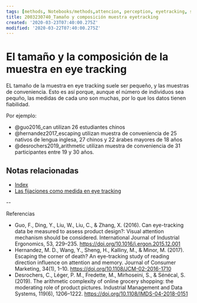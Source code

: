 ```yaml
---
tags: [methods, Notebooks/methods,attencion, perception, eyetracking, sample, samplesize, Notebooks/attention, Notebooks/perception]
title: 2003230740_Tamaño y composición muestra eyetracking
created: '2020-03-23T07:40:00.275Z'
modified: '2020-03-22T07:40:00.275Z'
---
```


# El tamaño y la composición de la muestra en eye tracking

EL tamaño de la muestra en eye tracking suele ser pequeño, y las muestras de conveniencia. Esto es así porque, aunque el número de individuos sea pequño, las medidas de cada uno son muchas, por lo que los datos tienen fiabilidad.

Por ejemplo:
- @guo2016_can utilizan 26 estudiantes chinos
- @hernandez2017_escaping utilizan muestra de conveniencia de 25 nativos de lengua inglesa, 27 chinos y 22 árabes mayores de 18 años
- @desrochers2019_arithmetic utilizan muestra de conveniencia de 31 participantes entre 19 y 30 años.

## Notas relacionadas

- [Index](_2003101705_index.md)
- [Las fijaciones como medida en eye tracking](2003230748_medidaseyetracking_fijaciones.md)


--

Referencias

- Guo, F., Ding, Y., Liu, W., Liu, C., & Zhang, X. (2016). Can eye-tracking data be measured to assess product design?: Visual attention mechanism should be considered. International Journal of Industrial Ergonomics, 53, 229–235. https://doi.org/10.1016/j.ergon.2015.12.001
- Hernandez, M. D., Wang, Y., Sheng, H., Kalliny, M., & Minor, M. (2017). Escaping the corner of death? An eye-tracking study of reading direction influence on attention and memory. Journal of Consumer Marketing, 34(1), 1–10. https://doi.org/10.1108/JCM-02-2016-1710
- Desrochers, C., Léger, P. M., Fredette, M., Mirhoseini, S., & Sénécal, S. (2019). The arithmetic complexity of online grocery shopping: the moderating role of product pictures. Industrial Management and Data Systems, 119(6), 1206–1222. https://doi.org/10.1108/IMDS-04-2018-0151